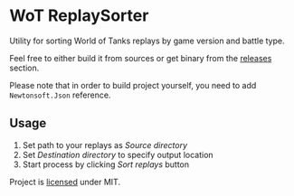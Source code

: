# WoT ReplaySorter

Utility for sorting World of Tanks replays by game version and battle type.

Feel free to either build it from sources or get binary from the
[releases](https://github.com/CWTracker/ReplaySorter) section.

Please note that in order to build project yourself, you need
to add `Newtonsoft.Json` reference.

## Usage

1. Set path to your replays as *Source directory*
2. Set *Destination directory* to specify output location
3. Start process by clicking *Sort replays* button

Project is [licensed](LICENSE.md) under MIT.
